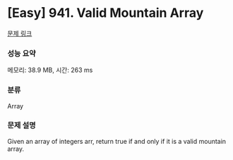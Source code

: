 # [Easy] 941. Valid Mountain Array

[문제 링크](https://leetcode.com/problems/valid-mountain-array/description/)

### 성능 요약

메모리: 38.9 MB, 시간: 263 ms

### 분류

Array

### 문제 설명

<p>Given an array of integers arr, return true if and only if it is a valid mountain array.</p>
